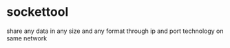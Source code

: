 # sockettool
share any data in any size and any format through ip and port technology on same network 
